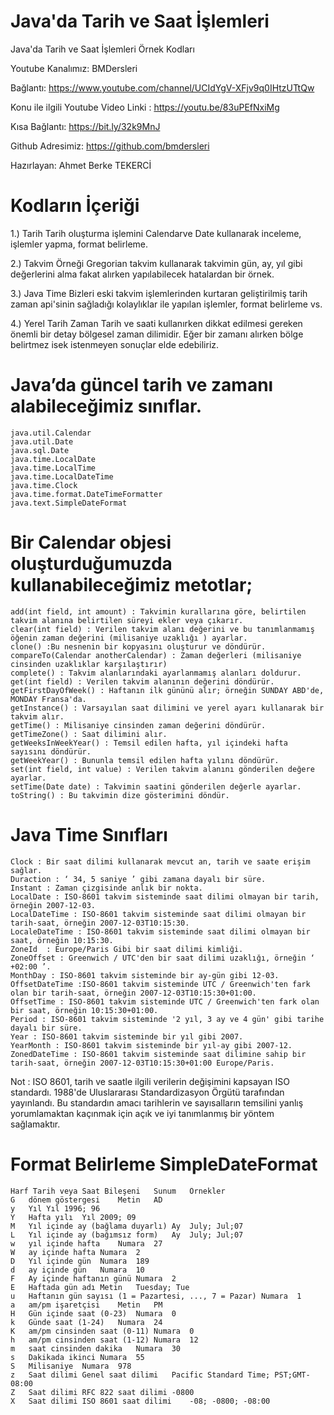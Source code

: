 # Java'da Tarih ve Saat İşlemleri

Java'da Tarih ve Saat İşlemleri Örnek Kodları

Youtube Kanalımız: BMDersleri

Bağlantı: https://www.youtube.com/channel/UCIdYgV-XFjv9q0IHtzUTtQw

Konu ile ilgili Youtube Video Linki : https://youtu.be/83uPEfNxiMg

Kısa Bağlantı: https://bit.ly/32k9MnJ

Github Adresimiz: https://github.com/bmdersleri

Hazırlayan: Ahmet Berke TEKERCİ

# Kodların İçeriği

1.) Tarih
Tarih oluşturma işlemini Calendarve Date kullanarak inceleme, işlemler yapma, format belirleme.

2.) Takvim Örneği
Gregorian takvim kullanarak takvimin gün, ay, yıl gibi değerlerini alma fakat alırken yapılabilecek hatalardan bir örnek.

3.) Java Time
Bizleri eski takvim işlemlerinden kurtaran geliştirilmiş tarih zaman api'sinin sağladığı kolaylıklar ile yapılan işlemler, format belirleme vs.

4.) Yerel Tarih Zaman
Tarih ve saati kullanırken dikkat edilmesi gereken önemli bir detay bölgesel zaman dilimidir. Eğer bir zamanı alırken bölge belirtmez isek istenmeyen sonuçlar elde edebiliriz.

# Java’da güncel tarih ve zamanı alabileceğimiz sınıflar.
    java.util.Calendar
    java.util.Date
    java.sql.Date
    java.time.LocalDate
    java.time.LocalTime
    java.time.LocalDateTime
    java.time.Clock
    java.time.format.DateTimeFormatter
    java.text.SimpleDateFormat

# Bir Calendar objesi oluşturduğumuzda kullanabileceğimiz metotlar;
    add(int field, int amount) : Takvimin kurallarına göre, belirtilen takvim alanına belirtilen süreyi ekler veya çıkarır.
    clear(int field) : Verilen takvim alanı değerini ve bu tanımlanmamış öğenin zaman değerini (milisaniye uzaklığı ) ayarlar.
    clone() :Bu nesnenin bir kopyasını oluşturur ve döndürür.
    compareTo(Calendar anotherCalendar) : Zaman değerleri (milisaniye cinsinden uzaklıklar karşılaştırır) 
    complete() : Takvim alanlarındaki ayarlanmamış alanları doldurur.
    get(int field) : Verilen takvim alanının değerini döndürür.
    getFirstDayOfWeek() : Haftanın ilk gününü alır; örneğin SUNDAY ABD'de, MONDAY Fransa'da.
    getInstance() : Varsayılan saat dilimini ve yerel ayarı kullanarak bir takvim alır.
    getTime() : Milisaniye cinsinden zaman değerini döndürür.
    getTimeZone() : Saat dilimini alır.
    getWeeksInWeekYear() : Temsil edilen hafta, yıl içindeki hafta sayısını döndürür.
    getWeekYear() : Bununla temsil edilen hafta yılını döndürür.
    set(int field, int value) : Verilen takvim alanını gönderilen değere ayarlar.
    setTime(Date date) : Takvimin saatini gönderilen değerle ayarlar.
    toString() : Bu takvimin dize gösterimini döndür.

# Java Time Sınıfları
    Clock : Bir saat dilimi kullanarak mevcut an, tarih ve saate erişim sağlar.
    Duraction : ‘ 34, 5 saniye ’ gibi zamana dayalı bir süre.
    Instant	: Zaman çizgisinde anlık bir nokta.
    LocalDate : ISO-8601 takvim sisteminde saat dilimi olmayan bir tarih, örneğin 2007-12-03.
    LocalDateTime : ISO-8601 takvim sisteminde saat dilimi olmayan bir tarih-saat, örneğin 2007-12-03T10:15:30.
    LocaleDateTime : ISO-8601 takvim sisteminde saat dilimi olmayan bir saat, örneğin 10:15:30.
    ZoneId	: Europe/Paris Gibi bir saat dilimi kimliği.
    ZoneOffset : Greenwich / UTC'den bir saat dilimi uzaklığı, örneğin ‘ +02:00 ’.
    MonthDay : ISO-8601 takvim sisteminde bir ay-gün gibi 12-03.
    OffsetDateTime :ISO-8601 takvim sisteminde UTC / Greenwich'ten fark olan bir tarih-saat, örneğin 2007-12-03T10:15:30+01:00.
    OffsetTime : ISO-8601 takvim sisteminde UTC / Greenwich'ten fark olan bir saat, örneğin 10:15:30+01:00.
    Period : ISO-8601 takvim sisteminde '2 yıl, 3 ay ve 4 gün' gibi tarihe dayalı bir süre.
    Year : ISO-8601 takvim sisteminde bir yıl gibi 2007.
    YearMonth : ISO-8601 takvim sisteminde bir yıl-ay gibi 2007-12.
    ZonedDateTime : ISO-8601 takvim sisteminde saat dilimine sahip bir tarih-saat, örneğin 2007-12-03T10:15:30+01:00 Europe/Paris.

Not : ISO 8601, tarih ve saatle ilgili verilerin değişimini kapsayan ISO standardı. 1988'de Uluslararası Standardizasyon Örgütü tarafından yayınlandı. Bu standardın amacı tarihlerin ve sayısalların temsilini yanlış yorumlamaktan kaçınmak için açık ve iyi tanımlanmış bir yöntem sağlamaktır.
# Format Belirleme SimpleDateFormat
    Harf Tarih veya Saat Bileşeni	Sunum	Örnekler
    G	dönem göstergesi	Metin	AD
    y	Yıl	Yıl	1996; 96
    Y	Hafta yılı	Yıl	2009; 09
    M	Yıl içinde ay (bağlama duyarlı)	Ay	July; Jul;07
    L	Yıl içinde ay (bağımsız form)	Ay	July; Jul;07
    w	yıl içinde hafta	Numara	27
    W	ay içinde hafta	Numara	2
    D	Yıl içinde gün	Numara	189
    d	ay içinde gün	Numara	10
    F	Ay içinde haftanın günü	Numara	2
    E	Haftada gün adı	Metin	Tuesday; Tue
    u	Haftanın gün sayısı (1 = Pazartesi, ..., 7 = Pazar)	Numara	1
    a	am/pm işaretçisi	Metin	PM
    H	Gün içinde saat (0-23)	Numara	0
    k	Günde saat (1-24)	Numara	24
    K	am/pm cinsinden saat (0-11)	Numara	0
    h	am/pm cinsinden saat (1-12)	Numara	12
    m	saat cinsinden dakika	Numara	30
    s	Dakikada ikinci	Numara	55
    S	Milisaniye	Numara	978
    z	Saat dilimi	Genel saat dilimi	Pacific Standard Time; PST;GMT-08:00
    Z	Saat dilimi	RFC 822 saat dilimi	-0800
    X	Saat dilimi	ISO 8601 saat dilimi	-08; -0800; -08:00
